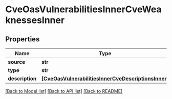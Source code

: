 # CveOasVulnerabilitiesInnerCveWeaknessesInner


## Properties
Name | Type | Description | Notes
------------ | ------------- | ------------- | -------------
**source** | **str** |  | 
**type** | **str** |  | 
**description** | [**[CveOasVulnerabilitiesInnerCveDescriptionsInner]**](CveOasVulnerabilitiesInnerCveDescriptionsInner.md) |  | 

[[Back to Model list]](../README.md#documentation-for-models) [[Back to API list]](../README.md#documentation-for-api-endpoints) [[Back to README]](../README.md)


